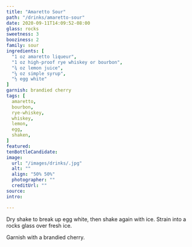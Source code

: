 ```yaml
---
title: "Amaretto Sour"
path: "/drinks/amaretto-sour"
date: 2020-09-11T14:09:52-08:00
glass: rocks
sweetness: 3
booziness: 2
family: sour
ingredients: [
  "1 oz amaretto liqueur",
  "1 oz high-proof rye whiskey or bourbon",
  "¾ oz lemon juice",
  "¼ oz simple syrup",
  "½ egg white"
]
garnish: brandied cherry
tags: [
  amaretto,
  bourbon,
  rye-whiskey,
  whiskey,
  lemon,
  egg,
  shaken,
]
featured:
tenBottleCandidate:
image:
  url: "/images/drinks/.jpg"
  alt: ""
  align: "50% 50%"
  photographer: ""
  creditUrl: ""
source:
intro:

---
```

Dry shake to break up egg white, then shake again with ice.
Strain into a rocks glass over fresh ice.

Garnish with a brandied cherry.
